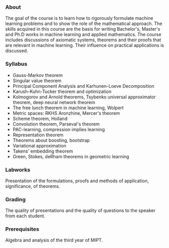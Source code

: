 ### About
The goal of the course is to learn how to rigorously formulate machine learning problems and to show the role of the mathematical approach. The skills acquired in this course are the basis for writing Bachelor's, Master's and Ph.D works in machine learning and applied mathematics. The course includes discussions of axiomatic systems, theorems and their proofs that are relevant in machine learning. Their influence on practical applications is discussed.

### Syllabus
* Gauss-Markov theorem
* Singular value theorem
* Principal Component Analysis and Karhunen-Loeve Decomposition
* Karush-Kuhn-Tucker theorem and optimization
* Kolmogorov and Arnold theorems, Tsybenko universal approximator theorem, deep neural network theorem
* The free lunch theorem in machine learning, Wolpert
* Metric spaces: RKHS Aronzhine, Mercer's theorem
* Scheme theorem, Holland
* Convolution theorem, Parseval's theorem
* PAC-learning, compression implies learning
* Representation theorem
* Theorems about boosting, bootstrap
* Variational approximation
* Takens' embedding theorem
* Green, Stokes, deRham theorems in geometric learning

### Labworks
Presentation of the  formulations, proofs and methods of application, significance, of theorems.

### Grading
The quality of presentations and the quality of questions to the speaker from each student.

### Prerequisites
Algebra and analysis of the third year of MIPT.

